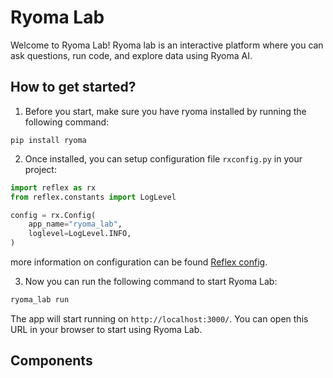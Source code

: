 # Ryoma Lab

Welcome to Ryoma Lab! Ryoma lab is an interactive platform where you can ask questions, run code, and explore data using Ryoma AI.

## How to get started?
1. Before you start, make sure you have ryoma installed by running the following command:
```text
pip install ryoma
```
2. Once installed, you can setup configuration file `rxconfig.py` in your project:
```python
import reflex as rx
from reflex.constants import LogLevel

config = rx.Config(
    app_name="ryoma_lab",
    loglevel=LogLevel.INFO,
)
```
more information on configuration can be found [Reflex config](https://reflex.dev/docs/getting-started/configuration/).

3. Now you can run the following command to start Ryoma Lab:
```bash
ryoma_lab run
```

The app will start running on `http://localhost:3000/`. You can open this URL in your browser to start using Ryoma Lab.

## Components

